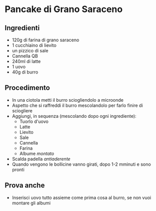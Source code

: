 # Pancake di Grano Saraceno

## Ingredienti
- 120g di farina di grano saraceno
- 1 cucchiaino di lievito
- un pizzico di sale
- Cannella QB
- 240ml di latte
- 1 uovo
- 40g di burro

## Procedimento
- In una ciotola metti il burro sciogliendolo a microonde
- Aspetto che si raffreddi il burro mescolandolo per farlo finire di sciogliere
- Aggiungi, in sequenza (mescolando dopo ogni ingrediente):
    - Tuorlo d'uovo
    - Latte
    - Lievito
    - Sale
    - Cannella
    - Farina
    - Albume *montato*
- Scalda padella *antiaderente*
- Quando vengono le bollicine vanno girati, dopo 1-2 mminuti e sono pronti

## Prova anche
- Inserisci uovo tutto assieme come prima cosa al burro, se non vuoi montare gli albumi
